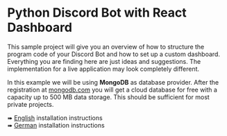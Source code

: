 # Python Discord Bot with React Dashboard
This sample project will give you an overview of how to structure the program code of your Discord Bot and how to set up a custom dashboard. Everything you are finding here are just ideas and suggestions. The implementation for a live application may look completely different.

In this example we will be using **MongoDB** as database provider. After the registration at [mongodb.com](https://www.mongodb.com/cloud/atlas/register) you will get a cloud database for free with a capacity up to 500 MB data storage. This should be sufficient for most private projects.

➠ [English](README.en.md) installation instructions\
➠ [German](README.de.md) installation instructions